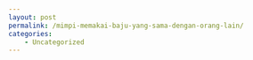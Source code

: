 ```yaml
---
layout: post
permalink: /mimpi-memakai-baju-yang-sama-dengan-orang-lain/
categories:
    - Uncategorized
---
```


